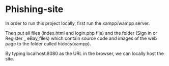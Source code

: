 # Phishing-site

In order to run this project locally, first run the xampp/wampp server.

Then put all files (index.html and login.php file) and the folder (Sign in or Register _ eBay_files) which contain source code
and images of the web page to the folder called htdocs(xampp).

By typing localhost:8080 as the URL in the browser, we can locally host the site.
